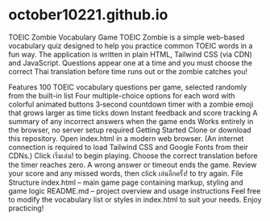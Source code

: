 # october10221.github.io
TOEIC Zombie Vocabulary Game
TOEIC Zombie is a simple web-based vocabulary quiz designed to help you practice common TOEIC words in a fun way. The application is written in plain HTML, Tailwind CSS (via CDN) and JavaScript. Questions appear one at a time and you must choose the correct Thai translation before time runs out or the zombie catches you!

Features
100 TOEIC vocabulary questions per game, selected randomly from the built-in list
Four multiple-choice options for each word with colorful animated buttons
3‑second countdown timer with a zombie emoji that grows larger as time ticks down
Instant feedback and score tracking
A summary of any incorrect answers when the game ends
Works entirely in the browser, no server setup required
Getting Started
Clone or download this repository.
Open index.html in a modern web browser. (An internet connection is required to load Tailwind CSS and Google Fonts from their CDNs.)
Click เริ่มเล่น! to begin playing.
Choose the correct translation before the timer reaches zero. A wrong answer or timeout ends the game.
Review your score and any missed words, then click เล่นอีกครั้ง! to try again.
File Structure
index.html – main game page containing markup, styling and game logic
README.md – project overview and usage instructions
Feel free to modify the vocabulary list or styles in index.html to suit your needs. Enjoy practicing!
